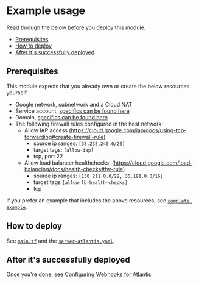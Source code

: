 # Example usage

Read through the below before you deploy this module.

- [Prerequisites](#prerequisites)
- [How to deploy](#how-to-deploy)
- [After it's successfully deployed](#after-its-successfully-deployed)

## Prerequisites

This module expects that you already own or create the below resources yourself.

- Google network, subnetwork and a Cloud NAT
- Service account, [specifics can be found here](../../README.md#service-account)
- Domain, [specifics can be found here](../../README.md#dns-record)
- The following firewall rules configured in the host network:
  - Allow IAP access (<https://cloud.google.com/iap/docs/using-tcp-forwarding#create-firewall-rule>)
    - source ip ranges: `[35.235.240.0/20]`
    - target tags: `[allow-iap]`
    - tcp, port 22
  - Allow load balancer healthchecks: (<https://cloud.google.com/load-balancing/docs/health-checks#fw-rule>)
    - source ip ranges: `[130.211.0.0/22, 35.191.0.0/16]`
    - target tags `[allow-lb-health-checks]`
    - tcp

If you prefer an example that includes the above resources, see [`complete example`](https://github.com/bschaatsbergen/atlantis-on-gcp-vm/tree/master/examples/complete).

## How to deploy

See [`main.tf`](https://github.com/bschaatsbergen/atlantis-on-gcp-vm/tree/master/examples/basic/main.tf) and the [`server-atlantis.yaml`](https://github.com/bschaatsbergen/atlantis-on-gcp-vm/tree/master/examples/basic/server-atlantis.yaml).

## After it's successfully deployed

Once you're done, see [Configuring Webhooks for Atlantis](https://www.runatlantis.io/docs/configuring-webhooks.html#configuring-webhooks)
